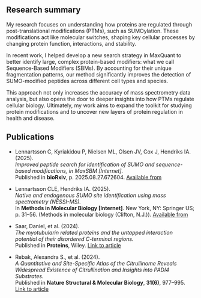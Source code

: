 ## Research summary

My research focuses on understanding how proteins are regulated through post-translational modifications (PTMs), such as SUMOylation. These modifications act like molecular switches, shaping key cellular processes by changing protein function, interactions, and stability.  

In recent work, I helped develop a new search strategy in MaxQuant to better identify large, complex protein-based modifiers: what we call Sequence-Based Modifiers (SBMs). By accounting for their unique fragmentation patterns, our method significantly improves the detection of SUMO-modified peptides across different cell types and species.  

This approach not only increases the accuracy of mass spectrometry data analysis, but also opens the door to deeper insights into how PTMs regulate cellular biology. Ultimately, my work aims to expand the toolkit for studying protein modifications and to uncover new layers of protein regulation in health and disease.

## Publications

- Lennartsson C, Kyriakidou P, Nielsen ML, Olsen JV, Cox J, Hendriks IA. (2025).  
  *Improved peptide search for identification of SUMO and sequence-based modifications, in MaxSBM [Internet].*  
  Published in **bioRxiv**, p. 2025.08.27.672604. [Available from](https://www.biorxiv.org/content/10.1101/2025.08.27.672604v1.abstract)  

- Lennartsson CLE, Hendriks IA. (2025).  
  *Native and endogenous SUMO site identification using mass spectrometry (NESSI-MS).*  
  In **Methods in Molecular Biology [Internet]**. New York, NY: Springer US; p. 31–56. (Methods in molecular biology (Clifton, N.J.)). [Available from](http://dx.doi.org/10.1007/978-1-0716-4710-3_3)  

- Saar, Daniel, et al. (2024).  
  *The myotubularin related proteins and the untapped interaction potential of their disordered C-terminal regions.*  
  Published in **Proteins**, Wiley. [Link to article](https://onlinelibrary.wiley.com/doi/10.1002/prot.26774)

- Rebak, Alexandra S., et al. (2024).  
  *A Quantitative and Site-Specific Atlas of the Citrullinome Reveals Widespread Existence of Citrullination and Insights into PADI4 Substrates.*  
  Published in **Nature Structural & Molecular Biology**, **31(6)**, 977–995. [Link to article](https://www.nature.com/articles/s41594-024-01214-9)

